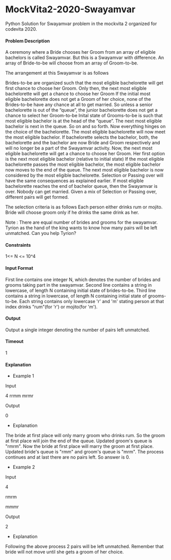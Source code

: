 # MockVita2-2020-Swayamvar
Python Solution for Swayamvar problem in the mockvita 2 organized for codevita 2020.


#### Problem Description
A ceremony where a Bride chooses her Groom from an array of eligible bachelors is called Swayamvar. But this is a Swayamvar with difference. An array of Bride-to-be will choose from an array of Groom-to-be.

The arrangement at this Swayamvar is as follows

Brides-to-be are organized such that the most eligible bachelorette will get first chance to choose her Groom. Only then, the next most eligible bachelorette will get a chance to choose her Groom If the initial most eligible bachelorette does not get a Groom of her choice, none of the Brides-to-be have any chance at all to get married. So unless a senior bachelorette is out of the “queue”, the junior bachelorette does not get a chance to select her Groom-to-be
Inital state of Grooms-to-be is such that most eligible bachelor is at the head of the “queue”. The next most eligible bachelor is next in the queue. So on and so forth.
Now everything hinges on the choice of the bachelorette. The most eligible bachelorette will now meet the most eligible bachelor.
If bachelorette selects the bachelor, both, the bachelorette and the bachelor are now Bride and Groom respectively and will no longer be a part of the Swayamvar activity. Now, the next most eligible bachelorette will get a chance to choose her Groom. Her first option is the next most eligible bachelor (relative to initial state)
If the most eligible bachelorette passes the most eligible bachelor, the most eligible bachelor now moves to the end of the queue. The next most eligible bachelor is now considered by the most eligible bachelorette. Selection or Passing over will have the same consequences as explained earlier.
If most eligible bachelorette reaches the end of bachelor queue, then the Swayamvar is over. Nobody can get married.
Given a mix of Selection or Passing over, different pairs will get formed.

The selection criteria is as follows
Each person either drinks rum or mojito. Bride will choose groom only if he drinks the same drink as her.

Note : There are equal number of brides and grooms for the swayamvar.
Tyrion as the hand of the king wants to know how many pairs will be left unmatched. Can you help Tyrion?

#### Constraints
1<= N <= 10^4

#### Input Format
First line contains one integer N, which denotes the number of brides and grooms taking part in the swayamvar.
Second line contains a string in lowercase, of length N containing initial state of brides-to-be.
Third line contains a string in lowercase, of length N containing initial state of grooms-to-be. Each string contains only lowercase 'r' and 'm' stating person at that index drinks "rum"(for 'r') or mojito(for 'm').

#### Output
Output a single integer denoting the number of pairs left unmatched.

#### Timeout
1

#### Explanation
- Example 1

Input

4
rrmm
mrmr

Output

0

- Explanation

The bride at first place will only marry groom who drinks rum. So the groom at first place will join the end of the queue. Updated groom's queue is "rmrm".
Now the bride at first place will marry the groom at first place. Updated bride's queue is "rmm" and groom's queue is "mrm".
The process continues and at last there are no pairs left. So answer is 0.

- Example 2

Input

4

rmrm

mmmr

Output

2

- Explanation

Following the above process 2 pairs will be left unmatched. Remember that bride will not move until she gets a groom of her choice.

